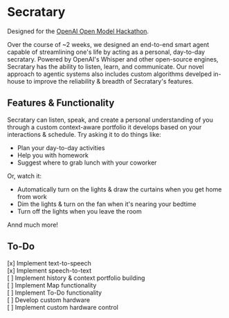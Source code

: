 # Secratary

Designed for the [OpenAI Open Model Hackathon](https://openai.devpost.com/).

Over the course of ~2 weeks, we designed an end-to-end smart agent capable of streamlining one's life by acting as a personal, day-to-day secratary. Powered by OpenAI's Whisper and other open-source engines, Secratary has the ability to listen, learn, and communicate. Our novel approach to agentic systems also includes custom algorithms develped in-house to improve the reliability & breadth of Secratary's features.

## Features & Functionality

Secratary can listen, speak, and create a personal understanding of you through a custom context-aware portfolio it develops based on your interactions & schedule. Try asking it to do things like:

- Plan your day-to-day activities
- Help you with homework
- Suggest where to grab lunch with your coworker

Or, watch it:

- Automatically turn on the lights & draw the curtains when you get home from work
- Dim the lights & turn on the fan when it's nearing your bedtime
- Turn off the lights when you leave the room

Annd much more!

## To-Do 
[x] Implement text-to-speech  
[x] Implement speech-to-text  
[ ] Implement history & context portfolio building  
[ ] Implement Map functionality  
[ ] Implement To-Do functionality  
[ ] Develop custom hardware  
[ ] Implement custom hardware control  
